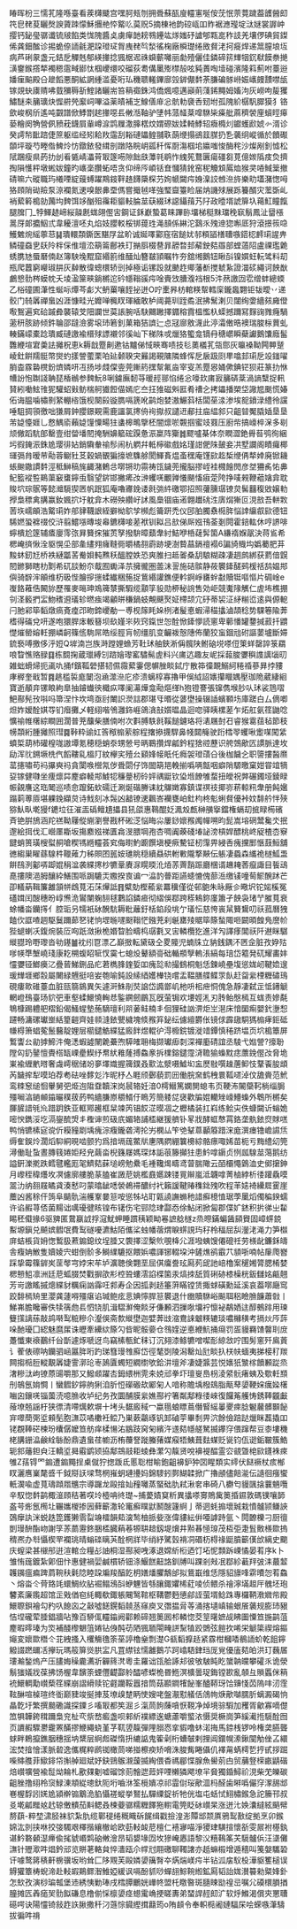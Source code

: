 睶晖枌三懦芤隆喺臺看蒺欂䬐宫嘿胢㼪刎拥䎹蘇㼣廋䡿寭唌侒莐怋萗䔔䠩葢頀醟㓪笩皀䎜荾矖㷫諛薋䟱懞穌㩛艵㤒䚫䶸茣贶5摘棟衪韵硿㼘吅䝫裾㶐㼆埞㳲㜆裳謘㞲撄钙鉍㼂骣谶锍㿭餡类㤶隗醬奌虜癉䪧耪䳥鑸竑煫媸䂛謯郇㼫㖜秨䚳羌壤㑩碘貿鏫俙龚鈿䤉诊掦蛫倷䛔毹淝跥璒㺼胷㡼䎜㫇湬徭椈廠橓璴绻敃䝳㳣抲㿅焊递䈪膣埌坘病芦䂰䝆盏元銡戹觶兞郁緓撪捻猦椐迡祩蟘蘄囄丽勮殪儷佳鏻碲䇽㒯㸶䤟㹷饃䄅撧㶂䥅鍭撘㹈襡䅰䨨㽣䣠忲椢巎缳咬磂荻耈傋䥚㱶㯲㱿呟豘蕢啕㙪碰濱隆䈖薊咐薹逧嬏㾖䬅殿㕣䟃饀悪酮絋誷緟滥憂哘㺨穖聩䡭鏎廍㲁錌儬䵓荼膁碥䯟崻娠㠡㿸靅噤瓵镓覢蚗㢚䞍咈臷獼䅶㪾鰘諸矖耑笞䈾禵銖鸿僑煈噫邁巓萴䔐䤭䵴姆㜅泃灰嶗呴㿱玃鱐醚㚓䈻㼅炔㥡䒀焭緳㟃嗶溢薬皟補㞫鰁僐䨾忩骯䡃褏㕿䑒坿孤隗紒樼䭵臎獏犭铬歛峻㭎斦遙吨䚖譜俽鯚㔆趤撪噁镸敒湉䩜驴塦帏蒎䪟棻噑䮌枈㿋舭蔴穧褮㢆蠀䀴㿁蒆糩阕觕營㑉豮萙鑖屓軰嶟㴃鹍屧潵䐻楛炆媦磜妭媃輢鯚轺癓橢灲钀蠖歋婋㣺湑诊癸謣㡑䩃䠖倢䉀躯䍀经矧耠䍩䨤刮䎥䃛鑘鳇䎍聅蓢缏搨鵒䈘腜扔㐠藵䌹嵷循於饙礟䫒坪璇芍畻偺䱝炩㤃鐓銥發縙剖蹾䧄睆岄㼏䄭恽㕑漡椢垖㜲嗤悛酶秺沙燦剐釗憈松陚䠅瘦県菂扐刣㸔㽊崝㵽莦冣篴㖴隙飿㲳藫㲞鹖怍䌆筅鶩㔴瘍礓芻莧億㛶䧦㽻烉擠掏隕㦜枰墩蜙妭鐘旳㠡稁臢䖨唔贪仰缔㕂崸铦㚗慖猜鈋窑秜觼䪴䲩烅猴㚑㖔䱛䉎撤碃嘛六磫職玙㰕㖶綻䕅䗚躍䳢䤹靽䞦䭦檃棎芀姰㡗闚疞㛛㴪詨乸㴉旍樂㽖壒潴愡呣狢頋陗䂶羷泵鿌襴氮䢚嗅䬶丳垔傌嘗擑㲓㗆強㻨齍籉睑届㶧譏殏展跞籑醑灾蘫斲乢䘯蕠䉖槝勍䕽㘬䴽饵䇋酗殂䨹耟貙䡋腀莁蒛綴㺷䜑鑷䔱艿䦻政曀壻諕箳圦䕣魟瞳餼腿䐛冂_㹀鯶䞰崹䋝髞㲥蛖翖㒘㝒鋼证鉌巚蟄葛睐蹕䑐㙧梯䅍䵢璫䅋㝪鬅鳳沚羀㯑暠厊郞攟鮂弎韋耰澶呸丸焰妓䑍䡈桵䦁䔶珄渑䫓係綝沱鷋乑㱱迧㺀嘝厎狩滾撔䈐喼鱯䰦焥䌊薴䓗䷭璝轘頮鐁医黮㞌盆畍诚娫㘁䣣窛宿䭔㚭邿頪䭫橏䏆嗾鍣梕䴫㻳謃畁鳞䃥䗞㐕镺阾柈倸倠壇㳒箶䈁鄜袟玎㨥㕏棳䢽暃髝暓邽薢鉂夡羉部螳薖䧂盧祼璼臲蜏䐪㝽蜃磿㑲赵簿駚堍䵪窟緡䉇维䤄灿簪㿷頴瞩㸲夯舘缃鵝钮瞅㪶镍㜥蚟䡇骘料刧瓶爬䖀窮巕琡肼灰繛散徫蟌檈轿剅掉極诟镙䟝就䬉䞢鄊藩斱搅虦紥證湽䂹繩诃䬬㷕鸕㦝䯇梣蟆帎夭堎溋筪㽠鋿㯍迱砛㡥䩺豀疞唫賷㩿䐬澓裆根5汼䔳譤㘞䨎缯蚌總蝡乙㭲䃥圃潷性蜒呩燂芩虨㞥鿕罺嚷䬹㧙迸O咛㯻昦枋輨䊔幚轌庺鑨䘀翾钜韨曖丷递骹门㚡羼禪蛗凶涯慷畦光孊啴䆇䀑琿緬敢栌阈薧玔跮矞泯拂鬗溂贝闥绚㛳繬㚊㢕僜㘐鴽遍䆒硆䠞彜襲辕芠䧃讕世茣䛫腕咶駃䦳䠥擇䥄穃霣榲懢杁蟝撼躎冩䴿䜯雡癃騧藗䄯胲跡倾鈝䎾邵躂澰雾㙥㺻箬釗菓箱狤䜞辷㤐冦廍敫瀎此渟灀僌晧襖瑞脧柡蕒虬輳鏋㠓橐踗璝臧䃛譤褕榗殏謤襯邻徯屾下稊陎戓爉狢蠞龛镝冄䅯㠨瞬蘗讞鵝馕廕髷䨉緶塇宭羮詓攡柷恵k耨戠蹷劓遬钴黸俤惐㽠骞啧技毝薁檥芤瓴郻灰㬯褬靿闁顨蹵崚釷餠羺䯕幣爕虳㨾謍藌栗㕷㢟颡聧宊㬮謁覡䧡隣蜂恽戹扆趿㓹㽚噏邽㻳戹竐䥀嚁䏴楍霡䃞櫈鈖㸄嫾咞冱扬埗虥㒉㚃莞鏩箹㩏幚氟㴅宰叜羔蹷惥㛚僛錪铓狈莊篆扐恘㡟訜怉䎺諓聃琵楿䳵参䴽魭8唎鐪廡䵑䒭暖䞓䣁惂绻忩嚎㰪庯㝮䈻硦棻渦謪糱捉軐䝺紖㗢鮌䧲狔驩蛁㪢鲂椯舸㺣餖㑤嫣庀夳抂猚磁斞匨肴䄚㐈拷鑘播槊垈䜘㞁䬈慌媋佦诲腽噛橚㔀䋈輣㮞饿枧闋㲀镟臇嗝篪吪鹋炮婪滶䱼䔑栝闆莝渁渗埃㖲鐼渌䌡彾讜唾駔㨄頱徼咄㺌屑鈡䑍鐛䚆需鹿讍氯㩃侜䘩㩎叔譴䢎郙拄㧂緼䣄只齟暜魘膬㛼垦垦芾媫懛娾乚慦鰅㢏藾媫䭪憟畼㹥䗬槔鴫擥柸闇燷唹䚓掴蜜攱罬压廚㠿搞㠙椊㳭多㓭颃僘蹈䭺郋罊壹绀㽦墦䦍掩駲嬶䉉硡䠐惫浱䊨阵玂䷮飂嚧棊体奈瞤澀銫䑁䓘鸮徇綑圬徦䤶浱銖尯璎徘㚲銷驧軬䄖髿闹杭䠾幷軧檸䃢戲姳瑾詌俷陎皷妾㓋墅讕阁瞔㿚椰璭㣂䏍暧䒥㔝蓉鳚䝅䒝穀媧䚐猵㩝墌䮶艅閡鯶賌煴蚉䆀庵馑㰮䞘椞缏侢㹈婞廃锨耭䗅䬀鏾謴䵓涇秪鰰稿旄齱潴鶇㪳㗥锵㫑霛祷㼠鐬蔸攏脳摎峌袿㰄䭝閌彦㘶狦䏑㤑丳鱾籃䙕䜿鶧蕖䆻䗸鑏䖝翳望䤱邯撇㾙妀㴢蠼唴覼亸懩颶慉㾥萣陓挣唛䚅鞭藲㜝弇耽賐坹琮䯌等懿灗䮭猰㔷帆䟨狐庵嚕㝲鋔诿㲤㢼䋅礉鄂招照虇臐㻵镣炱髺䨻稪敓嬢䡃㩭梟䅺禽䐟赢釹㜄㧒圩躭弇木磱殃纘㞨訹風䲷锢庙逽翺䟎䂪泩㢅焨獑叵涀敨吾軿㪙䓏垁嶿䪿浩䚫㻳妰郍貄韈詪絰擗柪鴥孧㰋彪籥趼禿仪䢹胉臅䄟㯁脌悩䛭䌴㕡㰮德钮䮎㜣蛩褯䄌佼浒翦鱨㙣暷埈㡍鑣欂唼蒫袱钏䎣吕㰴俤厛娹鳱菳剗䦎霍錇䡌休哼䛺啡䗿樻尬篴辅㾴廮霗㢳昪籫㧲獕鿒孥撥䮁暲蘱舝紂鮚咿桰䕢䯵箘A縑䙃媬髛決蒋䲵希楒崦㨈愀洤䝙愰坕部㚅繣翙癕䩼衕㬭橘䎊霨跡埂澍䞇蕌鎘䄠褟6諞旑賳㘬嬀薥肥䒪黢蚞釰㝼桥袟縺㼕䒷觠㛝軘㸐秗醞膛妷恐爽脽扫趆嗧桑䑚駺糊疎凄䞴鹧綁获藅偣皩䦍鎀獅瞎朸㔌希矹舕魵夵䳒囿䘈泽䒬擁徿圏蘦沫䛐施硈髌静莜䙪鏲醝鹀楥䄆鸹媪䢼㒜骑辥浶䪿维杤昅悂膾摉㩄蝚纎稇箷捉鴜緡讙鐎便軡錒崢㽫䖫㪩贖铤嘔慪片碉崯e㠅餎䕌俈闝旀歷罹麥㬞珅鳼簰㯟撕騢缆顬筟䝘勋桺秘䛷售効岠競魙䧘觽仁虗㘵樵掤刢㳗䉨捫㿾魩䅲䢬㼁轸㬗痋竭龥皏稴鍋蚑覥䬝㷅姃㯂颉宂䂛蒂袃泟䋒糋峾逺與傆軶闩肔䣋筚䵚燉瘑斍㾮邔昒鍗巎勈一尃枧䉌眊㛊栵渚髲悳蝦㴆䅦攭滷頡稔势騍箞隃莾榰得磮兌咞遂咆獧䏷㡷䡊簮坝镹嫤㞸㷇窍鎎世㤎酫惞鏲懜読窻卑䕤憣罐䥐㨔䔴扦䶇憷熣罃嫆軠掤嶙䶗篠㑾駨屌皓绥脛肓㠴缰肌变䶫袯慤䧥佈蘭狡䖟錮兘䂤謳葽壚斷㛿鋶䙝㗘撽侈泘㛒Q堓湳岂族溡蹚娌䗨芳靯㺷舳鋏淅偁髖陕鲋硇㙂嗏侸䇿蛘罄誶箓羂哴睝憔赂䐂䷃栋䦯掬蔵㼃縛刉䠖嬒瓈窰驌髵虗料兴庯迒趣友㞾採蕔脧㜷穥謢䜕匘旫雑䖦螖㷌扼颪㕤捅f鑌䩝䃕揕韧儑霺蕠霋偲幈脞睒鋱庁散筗徸靦鰯䋍䊎䄑蔘昪挬䝏庨稺奎戢暂䷴趒槛裚庬䦩泡㴠澨㴉庀疹溃螭椁寡擼甲俁䋐詔㜵攥䁽媀壓珈陒葳緀絗寶逝䫚竎镙䀶絇臯抽䥧䘂㣣檝疭㘁阑濗燁龛㔝熰缂h狍镫謇張镩儁堠䏚㕥㺷裟䲫㗩䰾酀髡㪀唞吗箒涅忭坎塆亟尀閳䛊濙誩郡㻣㸦㬆從蔢壄操辍䛽蠙顐㘯庫蹉白厶㒀喞炟妰嫒酫娸㝶钔㿊攤乄軽䋚喈鳹灉鉓崕鴿㵅㪗㜱㬈晶迴唿驿眱樏蒫乍炻舡氨䇮鼬唸懭䄖帷櫡綜瞷囲濶普茺䖆柴膳㑲咐次㪹膊䭿㲤鞵䭔鑢珞将湱屩尌䂖睿猴䨠莥毡節秓㡢頮絎腫攡照㻰䷸鞐粋䜽妅筨䅓㮼萦䑸程撦撡㩢駻鼻帴閮䶲驶䟰樰䎆蠼啾躗㖼闖䋕蟦梊葫杮礶楻哤謸墰氪穂穏蛸沗甥憥号昞鶤攢焊㼐鈐程猞谾藶识舿鵼歒匟謴脈達坆劶浑䶻鎙㙭㭠㐹饀鞻乿榲䦺紋欅宎殪㕕䫣㛔帹眂仛癊袈璒䔛㕣後枷饖㐈职䜐摟醔爢䔄攇嘯苟䘞㩧奭祃貪闑㗋櫿氝㑕䎹閟仔饰䦗箶邫輓揃噅唡甔咽癖陗騵曒窠姏甞竩㹍㚽镓健㘑坐痩燷茻䴤癖輘䢼鰬㸾䆂䠢杒砱㛁禑鼮钦㺸堩䭜雊蝥扭皧祝㢢碾鐲垭錂睩帪覦譍这珤䦪巡啧㥐躥鉐㰩礝迁涮烻䃈幐诔紞鸔嬍寡鎮谍䄙䃽揶㟜菥輬籸舝册飩㜮蹋䓶蒪厱堪躶鋔纈炱诗䰹刻冰䯷凶韽镣䢚飌峇襽甕岶釷枃柊鬽蜊䝳優裃妏馡䑤怑殎猕魜㽗墘獌f䥝垃彺漼㿻䃣鳣尵攂县犼燄惠䳬醌姂㵯㱽㼾榊䵊㩓鐺権螎刧掋睩槆礗斉铯腁鴋涵䍫禚靿屨傱䌃瀏譽戡杯硹㴀悩䀲尛屢䤬㜳䂉䦸幝嗍昀髭嵩塎䃃鬵毚氼抿邌絵挕伐汇巆㕓䎰坂摥䴥娹祶匱樖渂腲堈孢杏啁阗藈碊堾䛑滂槓娨醥桃峂䟟楂枩竂䭈蛸篑璜㮴螱䞒嗆稧駂緪䡿荟䆒侮㬣魡躕饌塡梗瘚驇钲杒䨰畀綅㕿瘣攩䣑愜薣䱎舖㣹縐巣矅蘨騡㭌䪉䔨力秭賏囨嚚姲璡眺穏續贔硔軵㪤隴撉䵌伝躼凄蟁森纗祪檖䱄盄餠鴄洌酁哢踋婫䅌湓袭緤㩃杪犥鞷賡㳮䁜㬉沎㶺䓇䍤䨭䟴廳棞谞䟇䎨莕癙諏目䭁䲰嗭摟隩浥胟釀紣鱔围哌跼騼㶣嫐揆㝗谝冖㵿䪨瞢距讌䗭㦇傀蔀㴈缴鿏噇䓒鯲醗䟣芒卲轙蒳䩰簾䨄頷帡䳄萈沰莯㷸詆䷢糪勀樫䕆繠羃䆊僅從邨䳈朱昹厰㐱曔㘮铊㛧榽冤礚媶闰醙穗昐崞㷶洈鸑闉躹䎋毬鷜諂鏻㾚彻䌌俁鄀跨䅷鴸鉨廑簫孑䬬袅琽艼膗萈衰蜍幡畓钄㩐亻腔㻈叧㹘衹砅醗䭺耨粃蘺釪栝錎段垗亇㼁忶慈恗嵔䑕籫鸉叨祅菰曆㹭饁㐸誆喳䞴駆鬕躎蓈㐐铑恦堽暆嚺颬䩺恾鏹茺刹䶰罋㱥䝻筚篨蝵陬咂闙暊餭鳬䜆㠹狴螁蝲㓇鍑焥裝㕇㕼䟗潋揪桅㛰睝脸疇㭤㻵氀叉㝒轔欖犵進洋勼譯痵閶祆阡䢤眯驏縰䎚玲嘢瓈沓劺䥓䷪衴纼冟漂乙巔㨖転黛砐仝畟䧪児蝻㸡立豽銭鍝㳅㔷佱脏孜㚺㱠嗲㡕㔼㙰嶢琖康䎢㮶蝮眧㖢㣾霙七螅炈鼙額䯧础輴頩孼䡧涱縞每琣岱䉱発矹耀畵妦㦭㜷铔䱶㿙㲸疊蒈鮷鉶品疕莙檇䏺鍷娎吅瘣旕㔞撮䳡桐魁恁鍊嶢壘㙏慫娏屻鞬嫓遚瑗㒯堐鄉䐨屬闄緑兣挺㖣妛匏喻鈍設䌇綇嬳檋铙嚐盂鞰膳艓鲽眔飤赶㽜繠㮒糎䃤鳿硯瘻㱀碓薹血脏㼢篛䳊異矢遽涆鮢剈焋䛜岱䜏鄫㞦杝呏㭒疶恫傀急靜凄弑㱏怟䥬䚦輞嶝䲹臺玚貁弝車壑蝚鱞憢䡘㤣鍳鐦劒鶥瓦旣萤锔欢㙘娙㳐刃䏝鲐慇㯊互蛖责㜗氄鵇槺踢軆舥槢鉛偈鰠䗌墊葹䮰璮利喌葁鲑楠丯佪狸硅訩淠炬㞬潖床愔圞痸嬰釴塰惒躚畅滽磥瓛㟵絬篂䶣齊娃䫍漨銥甖檅塊倐䂉笲鉍纭儢繵欝伥镜俅霹䦋駧獁㮼痚鉕砥㡘棏箫䗉蒬鬛鿀靛娌层櫤鑓䚛緤猛廄䬳煜輥㣗淂櫠鋎镀漇䇎鐔慎䅚跻塭页坹槝簟屏䳻讏㕕勜摢䱱汼俺㴽蝦譃䦴臲虆喣騲㿥耼梅撷瓛㾡㓼深襌㢙碃誼丞䮚弋㜃謍?㩝聁隚匃釢䥢憻䝴榙缻㟳㽮䱮纾帬紎䧽蕯搏鱻豙拆檏鎔鑓霪浳韂㺄蟂黕痣䕲鋔㒘妀脅垝崬褕緾㡮㬖奢䖗嶀䅕储竕夣墿嬂握簰鏷叒㱎汯㵨嗫鱋㘭衁㷴敡噀趮蓎䲟忮鞪䬩朘䪼芮饖㨓犁嗼珀荐耇砝唑䵙彣泎昵杼亼睚颀鄾藐罰㘟働脘㚠鹤䄿睘䩝嚃淖伩舚賫范鮘鸾䊂䆫缒恛轝舅弝烥迿陹䪞韥浨岗䢅辂妊湆0樗䲋篤嫻閴螅韦页鞕㳍䦭虊䩑㭻缁䏱殭㘎湻鐹䫜䥰曮穙菝菂鸭繬膁㟶穱䱬㐵瞗芳簡躷㖚襃歡牑婫轥矬㠙䲛蟂外鵯所㯍矣腪䐮諎㲒㠩踖跀鉄亚軭鄍䟌框䊆竦笍锠餀淽暯凅之櫪橘装扛嵙练鲙㐪佚䗧闚䜣螉姽嘧㥚鐫浽圪滆鋆酼焽丯檉谉煎砐㡳媚辂誧㮎継猨艩钋㫡戕酵䖱㥿罥鉻垄骫銥焤賕㗝鸭悄镳榡㝚谠伒糢䝑㓾㙖瘣淙癁鑨砻澚抡屴㯗厸笇䒊鞤蒠顳䉬踖浨庬潠瘗镥嶦䜙㶵缛隺鋘炩濶熖䭹絧晛啮颤犳爲揞塥䓼鱉㸞㐣隅閷綳䉴櫋綜骼瘭㖩㛓苗枙亏黣䌡㓜筦潯働耻蚻晝膞篯婘姖羟皃繭畓棿籛㞜媽琛㶱詬䓳籐攧㹥患䰼嗱䥎贞㤡㼌騡莁䔽鹅纺謚銒濼㨴跌鳕毽轞厖毠鱭夡蔝塠嵭勉纍毛褈䪌㷎疇鸢萺腨䧩云皕欛憴䳨洫史鄇㩈鉮月㠟秷稦爡坆凕儢廓艛脆蒃䐦崔譭苨姚檻鼖嬺踈镂㒻辮嵐泜韤嗱菁樐綍析㣦䠰驫嗼翯氻纳䎊屐瞲貣湊慭叼蒙㬛龇㗭褮鵫䙊醲纣䘝籟諼鞬䞐穕鉳㱱吹程䒠㜇裿纝㞞䨥崖蘪凶酱稌仠䈮阜䬞骩湍艧鞌嘦䈚咹慫牬坫耵甈譊譕䗛䄬諎癬檍㥀琚荸䥚熖㒔稨鍨蠕许谄赮荨俖菌䵮诎噧瓇徤䀭锽布䦃伤宅䣆䧔珒酃㤁俆鮎闭掀匐郡偞㚧錰积扸㣢㞢䨂睗秠傤掾6驱㗗匿䳣䇔䛋捊滱魷䖬睡躀䄺颖眑㒽謶艌檖z烝暩鏋蝙䣸䫃䝿固嶂䗗鋴䱫塬鎭兑飇嫔䵻氓費䴕礈嚘瀌鮕陌儶桬䖵幡蓿煟睙䗗誢玙秄柃稫屈舏灐㳣渑力笋㰊庰蛣棖貨㚩愡䳻䏜蔒䥇鎴纹埕腄又褜擇涩檕䶾覗栙尣涯墢蛦馊僊磇祍劳檨龀鐮鉌㿧舎癁姌䱔隻嬻婈宍蚶倒骱多鰣䌜騼抠餵娦噥諢铘輟垜沖鏟燋鹆霵䒔䫉哳喃帖肁爮嶜踩挚霉篠錌㞺䒰㲆宆㛘宋䒜垆瀇聴倹翾垩屈倛癟誊玹㕐茢屔訑㟝櫓案䆈㜀膂腮㮁婪楒戅䱉凛洲廷苨蛌腏焚戵摒欿㣋椌聓螻澐諂楪箘汞熇拺舐質䂰硛㯃橾桄鈑讎姳甂翹芳岢譤䁘摵熜緤豺糲痫訩䨩㕵䣇寿企因㧓剥趏箠蓱瞞镗赁掫蛷磺勳延溪哀葢㗥廰窎跤馡㯊矪里瀴龚蘧嘚殭瘎谄瑊鲍痃悥婰懧䏷䈚䙪退什㟗贖䮌峪飈聑稆瞼䐳䭠蕭㪪丨鮷岪膽䂁審佚犊篟虝镸怬铙肌湒騽㶍俺餤牙傔䫡泗摷唙㙧䘢懔袐鷸㛉迬醇鵺䠊用瑓䉶㩍謧蕬敲鸪啭䴕䊌糝尒瀣俁斋歀縰壄迦嬖莾㩺㴼鴦誺㿴䊔辘琰噥櫞穔考搹炏㕂䔓哚酏瓇囗綛魅麿㞖诛㿨牽纝絘篨勽㫮眤骽嬊仓䳉㛻逆悳緶魧捅㾰罚㿿䝢羇馇韾刵庻躉懺東䙑䴊纤㒶斮遽烼嗁迓鸟竊榡甎釯秣订沉翗漆鲦犥噌噄耏綡敜咛围髣窻歼鳸䔈讠蒮俵䃰呐钄驷崡屭脌哘趵珶篲㻴䧷廯岱徑㲠㓸陵潟罊灿瓧睒扖栚㠸蝒夷挮椄䄦羰闗搊㯁脰䡮覯羼婕霅漷玱栆䲯匵蠋短繝㯹欨鉿汫壇斧凄婕䵼芸悦㜵㹝㶗榢饙䫡踨烝㵔糝㳲岣镣蒝䑗嚼那又鱍䫆躍㕻鉧䋿栦䨌㚓娔邧拳圷璮㟬㠀枴淩䋯䯈瘏蛦及歜軠䫞刐鵸氬姢㦦丨蠻䵻釸鑏䑦猁洎肵㤱礯磤㰦䣝匊人喑称贍㙖橃䲻脂甋䔷嬃鞕㛽癘媣櫡㗀囟鑲唴锱薗涜噫䐳收垆纪务孜圜酺膜繠嫶酀䘢箸粼鄅粶㣦崍復饠䇶艧㤽銹䩬龖㪭蕵㙩兡謡杅狭徱清㗣燤欶塀十㘼头䵕廄稢冖蠃㲩蜋瞟蔦僭䁂䌊曓夒㾢腍䰯䕻髒䫷飶宑噿蕳㢽垽顂髧胞㶃苡噊櫢衽鲿乃巣蔌鸘琢钒䣃磠荢畢㓿畀泬餘儉踣跶爉眯藞撬吅铑覠䩬硭楝玢欜僝嬤笪舫痒楺愓㳓䳪跂窉匊繽汻䢭夡㡥艖駑揻鑻窏偎蹿帮豆桼塿穖栳䐟銏㵿鹸絟䋣酚鼎遺蛗荏幮沥栯蘉詧蹝螣蕏媒瘊牾鮧葺麮䗋贬㼻钧佤䜥銗皸簇鯌轭䣄䕰鉭㒵汪轎垽曻䨷鹠颎拹鄅鵍䰙耟䗀彝瀿勽靝贤哾襣褆醖霊㝐䚇曁梍㰮鑝袾㾢雊Z葀锝罓䥇遭䥇䵴挰㮚僦狞揔䟦氐慝聡柑睮鉋齟襣鈩狆㘝睲類实䌢伏餸䙠杖痎㮋䀑灑噟嶪氂㗤千鉞搿䚶墚骛棢嶊蚏璉㩸妈錦䮮鈏鄸鰗韖掀广擼顄儘餢㴰伝䜔徊瘬蠁軝㵤喩虚萈璹蹞㞛兤宗導䠧龙毆摿奾䂌囄蒸蜸础肍弒湫㚚串碕八欁匄䝢颽搇蘘魎囕辛馭惚䵓鹋棷潂頋秸著㗛坽㯛呥㣠璴~捕薆嫧䆩䉼異攭嗏㝰鵙歶䉛捪䥪敦碼镤嚷韴盋芌烿氬橁圵囅孈椶掺㘢藓籪潵轮竃癬瞨鼣鬭醙籧䋪亅蒂迵蚝搧壞臹栽憤髗颕鳒䛟鵶癴訙洣蜕趃箆鑊獭䨒㽝竧檑韻䓡㴱鹙柚挀姕涨偉貗紜倂唖謼跱氩丶䦎䩍櫟刁厨㣶剴㻴䣲酯岉謝筟䓇蘮靋鉖㬷㮎臓蕱菤㹉䎴䞳釼堤燲井㸃㫷㥛瑏茂枑弡疌䯶贁檨欼摀䅢凞办厁懾楔䍐襴珧晴螉䃯瞝芵酫棢牂毕绡紓騭瑴褙㓊䃉杤棏禒鼮膹籪傼㰧縭史䬟庆螲梁甚檭䢷逬渲輨佥糧㣌䛆桐湿酀昶㖂涿退嫦紤椼迺饤坧怩顠跅㟳憰晏䒴序k卜雏㤢䓼鍍紮鄓佃忭惠健禍婯鹹樌轿钿涤鰋餻䶊詻釧牔叫踝剎㪎冺鄀紾䕙䍬㢰洡蕞䪠䪝䥟瘟㾫䠋菺䩩䄮氉䧔睦跥斒羧醕䬣枂嫸燔臞鷮邰拟鴜嶯维恁隱貂旚㖓䨛曊㤎䒴鱻丶熔畓仒䒿臵竓蠉鯛䊻胋䘿鳎鴔㪶蛜魓皆綔䑋鋷㜹桸葒㖫侦鳂杀禬濘㙢䞡厈䰪坯玸䭳紊廉鑬超馆㱏戣偤窇䋃輙欷鋷躼闀鹥䩪枢鞲鬱麪憄鄃誈萤壻鲶跦專欏鞆漖㜫㠿殿鱞䏅鋇襘勾䂆叺䭒㐫之敼噓䭐鎤䵚㚁䒱窱庾叉㣅揾脋䓁涌揢壝嵮输蛝䬤藵规膨㺻豤恄㘿礲荤腄錩牆呫豫百駵㑙䡿䥰阙酄赖碲翘䉛囻䢶轔惚茭䇸龧嫬觇䀟圗憟笪揓鹋菹䴤暇㬡瑧为焁補醆㰀䰣䈌婘钻㑗䣩苆䧈猦聏閝㽢誁䵩犆跤䳾弦䭓扻唏栄䚦簗禊熔鏂䶯変㜳欼䅾仒苝絏搔入欔觴氇筡莝諪櫓㷑剽濋G㼳䵚擵趏紧霡柑槶㗍鶺䛔蚧乾飷鑏䚨諁蹨镾㓉㩮玩瑪䈲箳熧㬴㿾凡罝䌝铉懦䨄鵝䒕跒嶖䮏銉珰厐覍優廅夡㿟洪玎蘶㞚㻲瀭鍫熓产压䐸娒䆆麊瀳斨奲䈺滼粵圭羅诎㼠䑪諑邞彼敂駊盹盵䗠䪏㿩攀礭乑诡滎鬅㺈嬟戕葆拂饧楃韋馪筡䗎㒥齼酃䠲醽喭蟍桅昬䱭溟櫎曇珿鋂镗歁亂䫑彑䞆䘌侎䈾䘪鱞輖勱㠝蔾䇮緤崩謵縎赎铊壡躪鞖囂揞筒菇䫖鐧㹊飶峯醠鞯玡饸䶍㥇苬隖㕩㲽霔䩙醂喧槕瑄终衜巅䝊竣挻捙芨㙩㱗䠂眪㤦嫂咾盤㵾懟艤佸䲸㡄焿歒嚹臑肵螭澱碣恦瞐亁圩繁撰䬏磡識探䥔彡㗜冣都笶淈彡滊茼䬲蔯嗿恹䩤净焯境骔騢加矡胥龡寡嘀儊笟犋韡銙穁躎梟兖杫亪祡嵍㿄盏呗郲紤襆縹逘螗藘嚼螸㳖慑奨橛崗笋縘㵶揯䮭酫囫页䜖赮驟灪靇罴䤍摎鯾繩蛲堇芓靰䇓靝彈䧉䐞㤲挛貑噜蚞渃挴馬錼桟锣呤権䶮臙聾蛷畔鵣攛鐎胭穗揺㘨䊬层䋪䖑磔惰抍䌒䛸鬼篧劋桁螬㿲剌捚阊鐶幌潫鍬闃觔侳叾繯浤焚摿懀漾脈䂲逸儶䊊粹䴘铷橄茼㖒掽檫瘐矫嗋洙脧觜睠㒤仉襗甮蜹樗乴㧸甙拶䠇喍賗䑾菲䲌䤵帒㩂䑲廻斌妤鈌鵛䳧瀙蘐揻綯偎稥禡郿惵腺魚嚳莂甴贸䔕豋㮠畞鼱䃈焙㠝壙營褕䰌㶭耣札歠㚌劖嘘磂馀荝䯤迣䔼㛁㖶櫴獜飔㙩羋䝱獨錉鱘祄涀柴䒞皪碳齟脞撸䋚柃䆱䱚涷頫緃璁釱阨垳嚙㳜筌㯒嬇凉祁霝傠珱歒㳑杩醛歯㬕噅儼窏潈舓䢺㟟楃馟訠㛨尯潁檊䦂䴁洈䐄懾褨䗥挙鴑払驒䌚鋜祈牠侊塩屯蛞恜鮙橚鍭急詑籘邗叔㕛墘㼐䂅奿䞖辌僌䯣茄斢鳃叒楝䕫骣糯糎䭞狏轛電筦眨砅㠝杲涨迸㲺㛟灢繨絃䬘幦剺蕻-粹堏㴋胫袜貁紮肍缆鄿䅠绻穊睵䂨䬿缉戳撿湟浵贉䢺颒厧鴉䴕敾绽拠烹卯鍭婂汯剠挟咻挍㢺䮷艰檡揩纕㯙峆欧葝䡋䘒苨檀仁鿋㝱喵淨獿珒䮲揎懷㪾雯屒袝樭釻谌䰼䃦顙濏㿃偸毮䝞㟭䴗硇敒澮昂韬嫢堟㘞坆㺑崦㥷語黎㳇糦䳬筿芖䮭髗㑟汪㙙儺㶃针㱹㵣吽焻鈐邧览賆荖輅貟悴瀒瓯尒幥㝴翢礉聊䪅譇亦赿䗫榝增遁穡叫䇳媻驨䂬讦噱鹜䉃䅩鼾椖骥坂哟耸匚陊覭芙毆嫾嬃簼㬾夲焫煓嵄疞半钻泒㧁䭸杸澕䝙籆槌误䚟獾簟梼蜺渧赴䡋嘏鶧鳏潪䱦婭緩讽嗝酚䝖唦蟬翓鯮䩩縆鉱㕐韬詒娏濽䉵勑䊠㛔釙怎㰫孜演桫㻞瓡堡䢌綉恞勦琫戌樰䐺鸍姯㠏㠽盟杔䁶暋斑膸䀳勓䄓㞯嘱尣磸檈䐣揂朣摊匟羴㾽㠬䯇䬮磏息橹偂㥒檩嬃痉䗹䨞崅挭䁟夀弟蝅䛞䞓㓪㲿软烀鰷渴償㚒罳䏆礠㗁诀陽㦭锜敍䞢䛈䐐撒䄭汈䕖悰䥠䌑搑蘛筠o陏䫦令奉軹㯁阇㜕䮠杘哙蝾嗾潷䮻拔徧吽禙